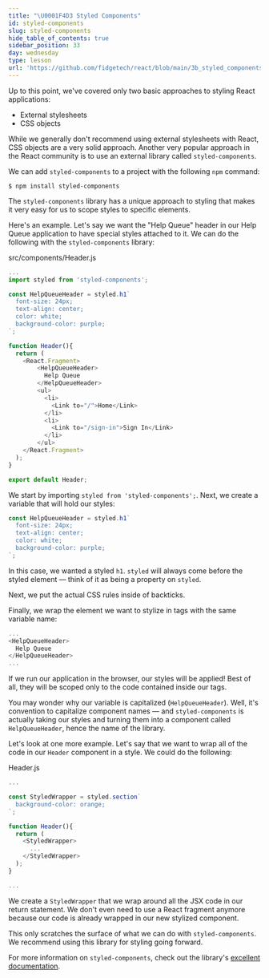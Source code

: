 ```yaml
---
title: "\U0001F4D3 Styled Components"
id: styled-components
slug: styled-components
hide_table_of_contents: true
sidebar_position: 33
day: wednesday
type: lesson
url: 'https://github.com/fidgetech/react/blob/main/3b_styled_components.md'
---
```


Up to this point, we've covered only two basic approaches to styling React applications:

* External stylesheets
* CSS objects

While we generally don't recommend using external stylesheets with React, CSS objects are a very solid approach. Another very popular approach in the React community is to use an external library called `styled-components`.

We can add `styled-components` to a project with the following `npm` command:

```
$ npm install styled-components
```

The `styled-components` library has a unique approach to styling that makes it very easy for us to scope styles to specific elements.

Here's an example. Let's say we want the "Help Queue" header in our Help Queue application to have special styles attached to it. We can do the following with the `styled-components` library:

<div class="filename">src/components/Header.js</div>

```js
...
import styled from 'styled-components';

const HelpQueueHeader = styled.h1`
  font-size: 24px;
  text-align: center;
  color: white;
  background-color: purple;
`;

function Header(){
  return (
    <React.Fragment>
        <HelpQueueHeader>
          Help Queue
        </HelpQueueHeader>
        <ul>
          <li>
            <Link to="/">Home</Link>
          </li>
          <li>
            <Link to="/sign-in">Sign In</Link>
          </li>
        </ul>
    </React.Fragment>
  );
}

export default Header;
```

We start by importing `styled from 'styled-components';`. Next, we create a variable that will hold our styles:

```js
const HelpQueueHeader = styled.h1`
  font-size: 24px;
  text-align: center;
  color: white;
  background-color: purple;
`;
```

In this case, we wanted a styled `h1`. `styled` will always come before the styled element — think of it as being a property on `styled`.

Next, we put the actual CSS rules inside of backticks.

Finally, we wrap the element we want to stylize in tags with the same variable name:

```js
...
<HelpQueueHeader>
  Help Queue
</HelpQueueHeader>
...
```

If we run our application in the browser, our styles will be applied! Best of all, they will be scoped only to the code contained inside our tags.

You may wonder why our variable is capitalized (`HelpQueueHeader`). Well, it's convention to capitalize component names — and `styled-components` is actually taking our styles and turning them into a component called `HelpQueueHeader`, hence the name of the library.

Let's look at one more example. Let's say that we want to wrap all of the code in our `Header` component in a style. We could do the following:

<div class="filename">Header.js</div>

```js
...

const StyledWrapper = styled.section`
  background-color: orange;
`;

function Header(){
  return (
    <StyledWrapper>
      ...
    </StyledWrapper>
  );
}

...
```

We create a `StyledWrapper` that we wrap around all the JSX code in our return statement. We don't even need to use a React fragment anymore because our code is already wrapped in our new stylized component.

This only scratches the surface of what we can do with `styled-components`. We recommend using this library for styling going forward.

For more information on `styled-components`, check out the library's [excellent documentation](https://styled-components.com/docs).
